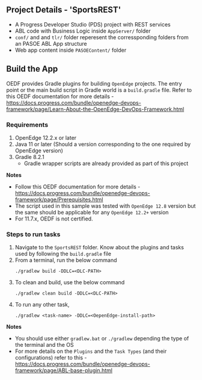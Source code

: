 ## Project Details - 'SportsREST'

- A Progress Developer Studio (PDS) project with REST services
- ABL code with Business Logic inside `AppServer/` folder
- `conf/` and and `tlr/` folder reperesent the corressponding folders from an PASOE ABL App structure
- Web app content inside `PASOEContent/` folder

## Build the App

OEDF provides Gradle plugins for building `OpenEdge` projects. The entry point or the main build script in Gradle world is a `build.gradle` file. Refer to this OEDF documentation for more details - https://docs.progress.com/bundle/openedge-devops-framework/page/Learn-About-the-OpenEdge-DevOps-Framework.html

### Requirements

1. OpenEdge 12.2.x or later
1. Java 11 or later (Should a version corresponding to the one required by OpenEdge version)
1. Gradle 8.2.1
   - Gradle wrapper scripts are already provided as part of this project

**Notes**

- Follow this OEDF documentation for more details - https://docs.progress.com/bundle/openedge-devops-framework/page/Prerequisites.html
- The script used in this sample was tested with `OpenEdge 12.8` version but the same should be applicable for any `OpenEdge 12.2+` version
- For 11.7.x, OEDF is not certified.

### Steps to run tasks

1. Navigate to the `SportsREST` folder. Know about the plugins and tasks used by following the `build.gradle` file
1. From a terminal, run the below command
   ```
   ./gradlew build -DDLC=<DLC-PATH>
   ```
1. To clean and build, use the below command
   ```
   ./gradlew clean build -DDLC=<DLC-PATH>
   ```
1. To run any other task,
   ```
   ./gradlew <task-name> -DDLC=<OepenEdge-install-path>
   ```

**Notes**

- You should use either `gradlew.bat` or `./gradlew` depending the type of the terminal and the OS
- For more details on the `Plugins` and the `Task Types` (and their configurations) refer to this - https://docs.progress.com/bundle/openedge-devops-framework/page/ABL-base-plugin.html
